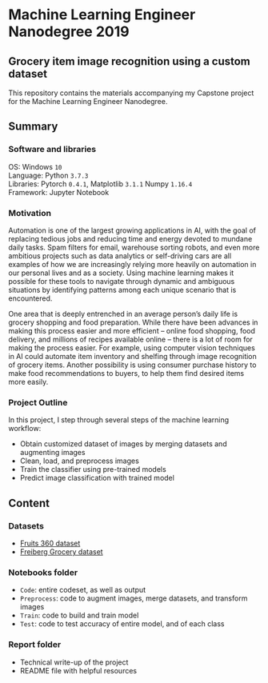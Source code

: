 # Machine Learning Engineer Nanodegree 2019
## Grocery item image recognition using a custom dataset

This repository contains the materials accompanying my Capstone project for the Machine Learning Engineer Nanodegree.

## Summary

### Software and libraries 
OS: Windows `10` <br>
Language: Python `3.7.3` <br>
Libraries: Pytorch `0.4.1`, Matplotlib `3.1.1` Numpy `1.16.4` <br>
Framework: Jupyter Notebook <br>

### Motivation
Automation is one of the largest growing applications in AI, with the goal of replacing tedious jobs and reducing time and energy devoted to mundane daily tasks.  Spam filters for email, warehouse sorting robots, and even more ambitious projects such as data analytics or self-driving cars are all examples of how we are increasingly relying more heavily on automation in our personal lives and as a society.  Using machine learning makes it possible for these tools to navigate through dynamic and ambiguous situations by identifying patterns among each unique scenario that is encountered.   

One area that is deeply entrenched in an average person’s daily life is grocery shopping and food preparation.  While there have been advances in making this process easier and more efficient – online food shopping, food delivery, and millions of recipes available online – there is a lot of room for making the process easier.  For example, using computer vision techniques in AI could automate item inventory and shelfing through image recognition of grocery items.  Another possibility is using consumer purchase history to make food recommendations to buyers, to help them find desired items more easily.  

### Project Outline
In this project, I step through several steps of the machine learning workflow:
- Obtain customized dataset of images by merging datasets and augmenting images 
- Clean, load, and preprocess images 
- Train the classifier using pre-trained models
- Predict image classification with trained model

## Content

### Datasets 
- [Fruits 360 dataset](https://github.com/Horea94/Fruit-Images-Dataset)
- [Freiberg Grocery dataset](https://github.com/PhilJd/freiburg_groceries_dataset)

### Notebooks folder
- `Code`: entire codeset, as well as output
- `Preprocess`: code to augment images, merge datasets, and transform images
- `Train`: code to build and train model
- `Test`: code to test accuracy of entire model, and of each class

### Report folder
- Technical write-up of the project 
- README file with helpful resources
